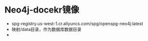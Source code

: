 # Neo4j-docekr镜像
- spg-registry.us-west-1.cr.aliyuncs.com/spg/openspg-neo4j:latest
- 映射/data目录，作为数据库数据目录
- 
